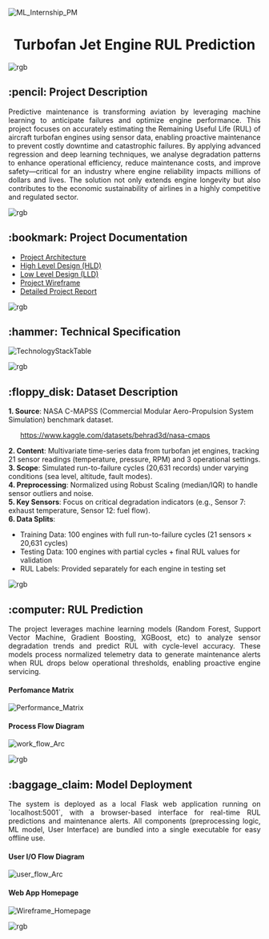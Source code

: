 
![ML_Internship_PM](https://github.com/user-attachments/assets/76d53b9a-3fb6-4e55-81fd-a8dcb5492352)

<h1 align="center"> Turbofan Jet Engine RUL Prediction </h1>


<!-- This is a rgb line -->  
![rgb](https://github.com/user-attachments/assets/2f475ebb-3f56-4393-b921-9d70ff425996)


<!-- PROJECT DESCRIPTION -->
<h2> :pencil: Project Description </h2>

<p align="justify"> 
    Predictive maintenance is transforming aviation by leveraging machine learning to anticipate failures and optimize engine performance. This project focuses on accurately estimating the Remaining Useful Life (RUL) of aircraft turbofan engines using sensor data, enabling proactive maintenance to prevent costly downtime and catastrophic failures. By applying advanced regression and deep learning techniques, we analyse degradation patterns to enhance operational efficiency, reduce maintenance costs, and improve safety—critical for an industry where engine reliability impacts millions of dollars and lives. The solution not only extends engine longevity but also contributes to the economic sustainability of airlines in a highly competitive and regulated sector.  
</p>


![rgb](https://github.com/user-attachments/assets/2f475ebb-3f56-4393-b921-9d70ff425996)


<!-- PROJECT DOCUMENTATION -->
<h2> :bookmark: Project Documentation</h2>

<ul>
    <li><a href="https://github.com/KunalLokhande99/RULPrediction/blob/master/documents/01_Project_Architecture.pdf" target="_blank">Project Architecture</a></li>
    <li><a href="https://github.com/KunalLokhande99/RULPrediction/blob/master/documents/02_High_Level_Design_(HLD).pdf" target="_blank">High Level Design (HLD)</a></li>
    <li><a href="https://github.com/KunalLokhande99/RULPrediction/blob/master/documents/03_Low_Level_Design_(LLD).pdf" target="_blank">Low Level Design (LLD)</a></li>
    <li><a href="https://github.com/KunalLokhande99/RULPrediction/blob/master/documents/04_Project_Wireframe.pdf" target="_blank">Project Wireframe</a></li>
    <li><a href="https://github.com/KunalLokhande99/RULPrediction/blob/master/documents/05_Detailed_Project_Report_(DPR).pdf" target="_blank">Detailed Project Report</a></li>
</ul>


![rgb](https://github.com/user-attachments/assets/2f475ebb-3f56-4393-b921-9d70ff425996)


<!-- TECHNICAL SPECIFICATIONS -->
<h2> :hammer: Technical Specification</h2>

![TechnologyStackTable](https://github.com/user-attachments/assets/616fe3dd-d8a8-42b6-969c-c21c21f510f9)


![rgb](https://github.com/user-attachments/assets/2f475ebb-3f56-4393-b921-9d70ff425996)


<!-- DATASET DESCRIPTION -->
<h2> :floppy_disk: Dataset Description</h2>

**1. Source**: NASA C-MAPSS (Commercial Modular Aero-Propulsion System Simulation) benchmark dataset.
    <ul>https://www.kaggle.com/datasets/behrad3d/nasa-cmaps</ul>
**2. Content**: Multivariate time-series data from turbofan jet engines, tracking 21 sensor readings (temperature, pressure, RPM) and 3 operational settings.  
**3. Scope**: Simulated run-to-failure cycles (20,631 records) under varying conditions (sea level, altitude, fault modes).  
**4. Preprocessing**: Normalized using Robust Scaling (median/IQR) to handle sensor outliers and noise.  
**5. Key Sensors**: Focus on critical degradation indicators (e.g., Sensor 7: exhaust temperature, Sensor 12: fuel flow).  
**6. Data Splits**:  
   - Training Data: 100 engines with full run-to-failure cycles (21 sensors × 20,631 cycles)  
   - Testing Data: 100 engines with partial cycles + final RUL values for validation  
   - RUL Labels: Provided separately for each engine in testing set 


![rgb](https://github.com/user-attachments/assets/2f475ebb-3f56-4393-b921-9d70ff425996)



<!-- RUL PREDICTION -->
<h2> :computer: RUL Prediction</h2>

<p align="justify"> 
    The project leverages machine learning models (Random Forest, Support Vector Machine, Gradient Boosting, XGBoost, etc) to analyze sensor degradation trends and predict RUL with 
cycle-level accuracy. These models process normalized telemetry data to generate maintenance alerts when RUL drops below operational thresholds, enabling proactive engine servicing. 
</p>

<h4> Perfomance Matrix </h4>

![Performance_Matrix](https://github.com/user-attachments/assets/6658dab3-5939-4b50-b9b7-6f0926d0d2ee)

<h4> Process Flow Diagram </h4>

![work_flow_Arc](https://github.com/user-attachments/assets/27f36e46-ea64-44f9-a876-b214271037c8)



![rgb](https://github.com/user-attachments/assets/2f475ebb-3f56-4393-b921-9d70ff425996)




<!-- MODEL DEPLOYMENT -->
<h2> :baggage_claim: Model Deployment</h2>

<p align="justify"> 
    The system is deployed as a local Flask web application running on `localhost:5001`, with a browser-based interface for real-time RUL predictions 
and maintenance alerts. All components (preprocessing logic, ML model, User Interface) are bundled into a single executable for easy offline use.   
</p>

<h4> User I/O Flow Diagram </h4>

![user_flow_Arc](https://github.com/user-attachments/assets/da5586c4-9b96-4e39-8861-9d3141199be3)

<h4> Web App Homepage </h4>

![Wireframe_Homepage](https://github.com/user-attachments/assets/df290497-5dc8-4e53-bc3f-ce32373daeed)



![rgb](https://github.com/user-attachments/assets/2f475ebb-3f56-4393-b921-9d70ff425996)




